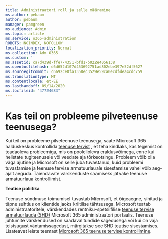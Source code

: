 ```yaml
---
title: Administraatori roll ja selle määramine
ms.author: pebaum
author: pebaum
manager: pamgreen
ms.audience: Admin
ms.topic: article
ms.service: o365-administration
ROBOTS: NOINDEX, NOFOLLOW
localization_priority: Normal
ms.collection: Adm_O365
ms.custom: ''
ms.assetid: ca7d439d-ffe7-4351-bfd1-b022e4056138
ms.openlocfilehash: d6d652d107d453692751ad802ebe397e52df5627
ms.sourcegitcommit: c6692ce0fa1358ec3529e59ca0ecdfdea4cdc759
ms.translationtype: MT
ms.contentlocale: et-EE
ms.lasthandoff: 09/14/2020
ms.locfileid: "47724683"
---
```

# <a name="experiencing-problems-with-a-cloud-service"></a>Kas teil on probleeme pilveteenuse teenusega?

Kui teil on probleeme pilveteenuse teenusega, saate Microsoft 365 halduskeskus kontrollida [teenuse tervist](https://admin.microsoft.com/AdminPortal/Home#/servicehealth) , et teha kindlaks, kas tegemist on teadaoleva probleemiga, mis on poolelioleva eraldusvõimega, enne kui helistate tugiteenusele või veedate aja tõrkeotsingu. Probleem võib olla väga ajutine ja Microsoft on selle juba tuvastanud, kuid probleemi tuvastamise ja teenuse tervise armatuurlauale sisestamise vahel võib aeg-ajalt aeguda. Täiendavate värskenduste saamiseks jätkake teenuse armatuurlaua kontrollimist.

**Teatise poliitika**

Teenuse sündmuse toimumisel tuvastab Microsoft, et õigeaegne, sihitud ja täpne suhtlus on klientide jaoks kriitilise tähtsusega. Microsoft teatab administraatoritele, värskendades rentniku-spetsiifilise [teenuse tervise armatuurlauda (SHD)](https://admin.microsoft.com/AdminPortal/Home#/servicehealth) Microsoft 365 administraatori portaalis. Teenuse juhtumite värskendused on saadaval tundide sagedusega või kui on vaja teistsugust väntamissagedust, märgitakse see SHD teatise sisestamises. Lisateavet leiate teemast [Microsoft 365 teenuse tervise kontrollimine](https://docs.microsoft.com/office365/enterprise/view-service-health).

